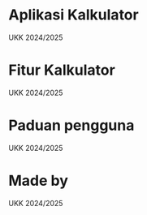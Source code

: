 # Aplikasi Kalkulator
UKK 2024/2025

# Fitur Kalkulator
UKK 2024/2025

# Paduan pengguna
UKK 2024/2025

# Made by
UKK 2024/2025
